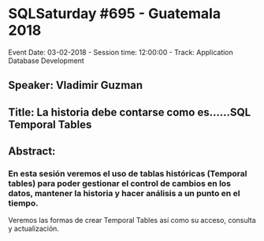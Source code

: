 # SQLSaturday #695 - Guatemala 2018
Event Date: 03-02-2018 - Session time: 12:00:00 - Track: Application  Database Development
## Speaker: Vladimir Guzman
## Title: La historia debe contarse como es......SQL Temporal Tables
## Abstract:
### En esta sesión veremos el uso de tablas históricas (Temporal tables) para poder gestionar el control de cambios en los datos, mantener la historia y hacer análisis a un punto en el tiempo.

Veremos las formas de crear Temporal Tables así como su acceso, consulta y actualización.
